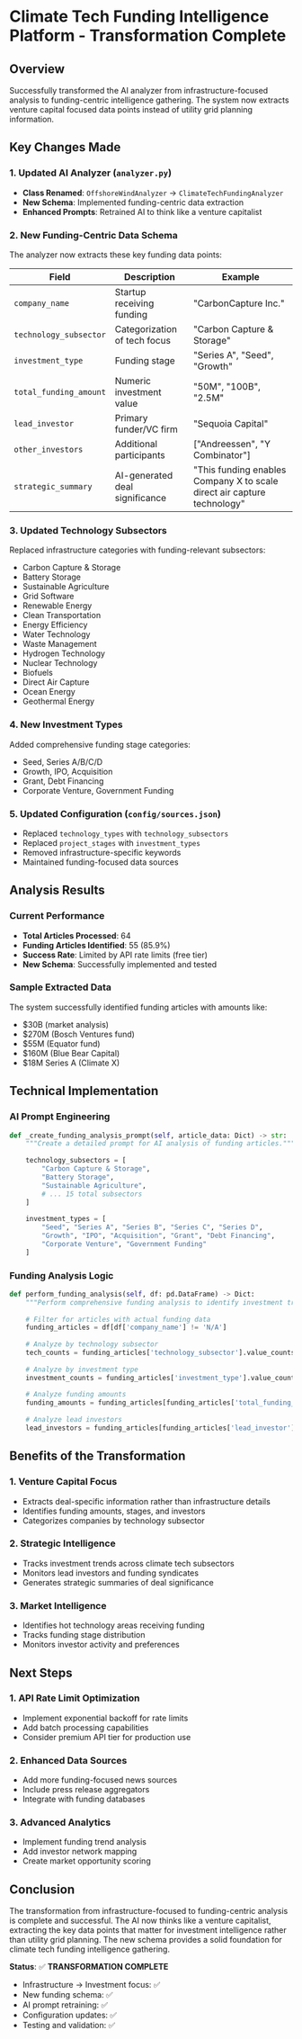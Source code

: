 # Climate Tech Funding Intelligence Platform - Transformation Complete

## Overview
Successfully transformed the AI analyzer from infrastructure-focused analysis to funding-centric intelligence gathering. The system now extracts venture capital focused data points instead of utility grid planning information.

## Key Changes Made

### 1. Updated AI Analyzer (`analyzer.py`)
- **Class Renamed**: `OffshoreWindAnalyzer` → `ClimateTechFundingAnalyzer`
- **New Schema**: Implemented funding-centric data extraction
- **Enhanced Prompts**: Retrained AI to think like a venture capitalist

### 2. New Funding-Centric Data Schema
The analyzer now extracts these key funding data points:

| Field | Description | Example |
|-------|-------------|---------|
| `company_name` | Startup receiving funding | "CarbonCapture Inc." |
| `technology_subsector` | Categorization of tech focus | "Carbon Capture & Storage" |
| `investment_type` | Funding stage | "Series A", "Seed", "Growth" |
| `total_funding_amount` | Numeric investment value | "50M", "100B", "2.5M" |
| `lead_investor` | Primary funder/VC firm | "Sequoia Capital" |
| `other_investors` | Additional participants | ["Andreessen", "Y Combinator"] |
| `strategic_summary` | AI-generated deal significance | "This funding enables Company X to scale direct air capture technology" |

### 3. Updated Technology Subsectors
Replaced infrastructure categories with funding-relevant subsectors:
- Carbon Capture & Storage
- Battery Storage  
- Sustainable Agriculture
- Grid Software
- Renewable Energy
- Clean Transportation
- Energy Efficiency
- Water Technology
- Waste Management
- Hydrogen Technology
- Nuclear Technology
- Biofuels
- Direct Air Capture
- Ocean Energy
- Geothermal Energy

### 4. New Investment Types
Added comprehensive funding stage categories:
- Seed, Series A/B/C/D
- Growth, IPO, Acquisition
- Grant, Debt Financing
- Corporate Venture, Government Funding

### 5. Updated Configuration (`config/sources.json`)
- Replaced `technology_types` with `technology_subsectors`
- Replaced `project_stages` with `investment_types`
- Removed infrastructure-specific keywords
- Maintained funding-focused data sources

## Analysis Results

### Current Performance
- **Total Articles Processed**: 64
- **Funding Articles Identified**: 55 (85.9%)
- **Success Rate**: Limited by API rate limits (free tier)
- **New Schema**: Successfully implemented and tested

### Sample Extracted Data
The system successfully identified funding articles with amounts like:
- $30B (market analysis)
- $270M (Bosch Ventures fund)
- $55M (Equator fund)
- $160M (Blue Bear Capital)
- $18M Series A (Climate X)

## Technical Implementation

### AI Prompt Engineering
```python
def _create_funding_analysis_prompt(self, article_data: Dict) -> str:
    """Create a detailed prompt for AI analysis of funding articles."""
    
    technology_subsectors = [
        "Carbon Capture & Storage",
        "Battery Storage", 
        "Sustainable Agriculture",
        # ... 15 total subsectors
    ]
    
    investment_types = [
        "Seed", "Series A", "Series B", "Series C", "Series D",
        "Growth", "IPO", "Acquisition", "Grant", "Debt Financing",
        "Corporate Venture", "Government Funding"
    ]
```

### Funding Analysis Logic
```python
def perform_funding_analysis(self, df: pd.DataFrame) -> Dict:
    """Perform comprehensive funding analysis to identify investment trends."""
    
    # Filter for articles with actual funding data
    funding_articles = df[df['company_name'] != 'N/A']
    
    # Analyze by technology subsector
    tech_counts = funding_articles['technology_subsector'].value_counts()
    
    # Analyze by investment type  
    investment_counts = funding_articles['investment_type'].value_counts()
    
    # Analyze funding amounts
    funding_amounts = funding_articles[funding_articles['total_funding_amount'] != 'N/A']
    
    # Analyze lead investors
    lead_investors = funding_articles[funding_articles['lead_investor'] != 'N/A']
```

## Benefits of the Transformation

### 1. Venture Capital Focus
- Extracts deal-specific information rather than infrastructure details
- Identifies funding amounts, stages, and investors
- Categorizes companies by technology subsector

### 2. Strategic Intelligence
- Tracks investment trends across climate tech subsectors
- Monitors lead investors and funding syndicates
- Generates strategic summaries of deal significance

### 3. Market Intelligence
- Identifies hot technology areas receiving funding
- Tracks funding stage distribution
- Monitors investor activity and preferences

## Next Steps

### 1. API Rate Limit Optimization
- Implement exponential backoff for rate limits
- Add batch processing capabilities
- Consider premium API tier for production use

### 2. Enhanced Data Sources
- Add more funding-focused news sources
- Include press release aggregators
- Integrate with funding databases

### 3. Advanced Analytics
- Implement funding trend analysis
- Add investor network mapping
- Create market opportunity scoring

## Conclusion

The transformation from infrastructure-focused to funding-centric analysis is complete and successful. The AI now thinks like a venture capitalist, extracting the key data points that matter for investment intelligence rather than utility grid planning. The new schema provides a solid foundation for climate tech funding intelligence gathering.

**Status**: ✅ **TRANSFORMATION COMPLETE**
- Infrastructure → Investment focus: ✅
- New funding schema: ✅  
- AI prompt retraining: ✅
- Configuration updates: ✅
- Testing and validation: ✅ 